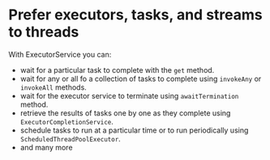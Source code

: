 # Prefer executors, tasks, and streams to threads

With ExecutorService you can:

- wait for a particular task to complete with the <code>get</code> method.
- wait for any or all fo a collection of tasks to complete using <code>invokeAny</code> or <code>invokeAll</code> methods.
- wait for the executor service to terminate using <code>awaitTermination</code> method.
- retrieve the results of tasks one by one as they complete using <code>ExecutorCompletionService</code>.
- schedule tasks to run at a particular time or to run periodically using <code>ScheduledThreadPoolExecutor</code>.
- and many more

